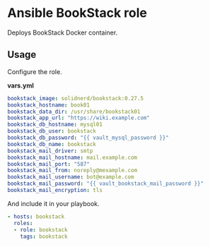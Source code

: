 # Ansible BookStack role

Deploys BookStack Docker container.

## Usage

Configure the role.

**vars.yml**

```yml
bookstack_image: solidnerd/bookstack:0.27.5
bookstack_hostname: book01
bookstack_data_dir: /usr/share/bookstack01
bookstack_app_url: "https://wiki.example.com"
bookstack_db_hostname: mysql01
bookstack_db_user: bookstack
bookstack_db_password: "{{ vault_mysql_password }}"
bookstack_db_name: bookstack
bookstack_mail_driver: smtp
bookstack_mail_hostname: mail.example.com
bookstack_mail_port: "587"
bookstack_mail_from: noreply@mexample.com
bookstack_mail_username: bot@example.com
bookstack_mail_password: "{{ vault_bookstack_mail_password }}"
bookstack_mail_encryption: tls
```

And include it in your playbook.

```yml
- hosts: bookstack
  roles:
  - role: bookstack
    tags: bookstack
```